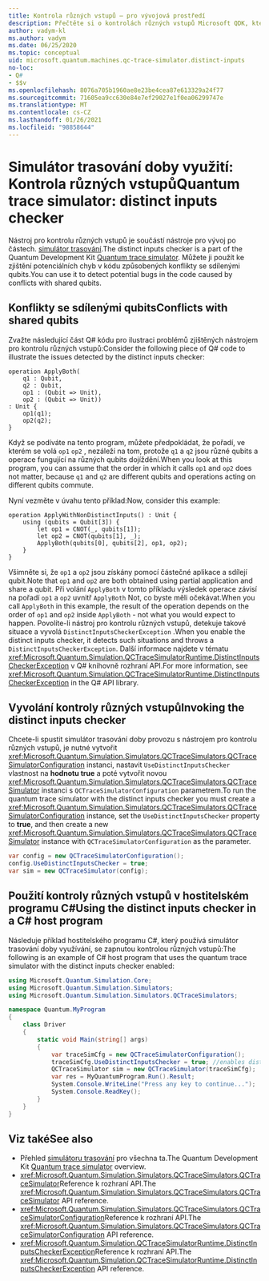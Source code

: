 ```yaml
---
title: Kontrola různých vstupů – pro vývojová prostředí
description: Přečtěte si o kontrolách různých vstupů Microsoft QDK, které používají simulátor trasování doby využívání, ke kontrole Q# kódu pro potenciální konflikty se sdílenými qubits.
author: vadym-kl
ms.author: vadym
ms.date: 06/25/2020
ms.topic: conceptual
uid: microsoft.quantum.machines.qc-trace-simulator.distinct-inputs
no-loc:
- Q#
- $$v
ms.openlocfilehash: 8076a705b1960ae8e23be4cea87e613329a24f77
ms.sourcegitcommit: 71605ea9cc630e84e7ef29027e1f0ea06299747e
ms.translationtype: MT
ms.contentlocale: cs-CZ
ms.lasthandoff: 01/26/2021
ms.locfileid: "98858644"
---
```

# <a name="quantum-trace-simulator-distinct-inputs-checker"></a><span data-ttu-id="cd3a0-103">Simulátor trasování doby využití: Kontrola různých vstupů</span><span class="sxs-lookup"><span data-stu-id="cd3a0-103">Quantum trace simulator: distinct inputs checker</span></span>

<span data-ttu-id="cd3a0-104">Nástroj pro kontrolu různých vstupů je součástí nástroje pro vývoj po částech. [simulátor trasování](xref:microsoft.quantum.machines.qc-trace-simulator.intro).</span><span class="sxs-lookup"><span data-stu-id="cd3a0-104">The distinct inputs checker is a part of the Quantum Development Kit [Quantum trace simulator](xref:microsoft.quantum.machines.qc-trace-simulator.intro).</span></span> <span data-ttu-id="cd3a0-105">Můžete ji použít ke zjištění potenciálních chyb v kódu způsobených konflikty se sdílenými qubits.</span><span class="sxs-lookup"><span data-stu-id="cd3a0-105">You can use it to detect potential bugs in the code caused by conflicts with shared qubits.</span></span> 

## <a name="conflicts-with-shared-qubits"></a><span data-ttu-id="cd3a0-106">Konflikty se sdílenými qubits</span><span class="sxs-lookup"><span data-stu-id="cd3a0-106">Conflicts with shared qubits</span></span>

<span data-ttu-id="cd3a0-107">Zvažte následující část Q# kódu pro ilustraci problémů zjištěných nástrojem pro kontrolu různých vstupů:</span><span class="sxs-lookup"><span data-stu-id="cd3a0-107">Consider the following piece of Q# code to illustrate the issues detected by the distinct inputs checker:</span></span>

```qsharp
operation ApplyBoth(
    q1 : Qubit,
    q2 : Qubit,
    op1 : (Qubit => Unit),
    op2 : (Qubit => Unit))
: Unit {
    op1(q1);
    op2(q2);
}
```

<span data-ttu-id="cd3a0-108">Když se podíváte na tento program, můžete předpokládat, že pořadí, ve kterém se volá `op1` `op2` , nezáleží na tom, protože `q1` a `q2` jsou různé qubits a operace fungující na různých qubits dojíždění.</span><span class="sxs-lookup"><span data-stu-id="cd3a0-108">When you look at this program, you can assume that the order in which it calls `op1` and `op2` does not matter, because `q1` and `q2` are different qubits and operations acting on different qubits commute.</span></span> 

<span data-ttu-id="cd3a0-109">Nyní vezměte v úvahu tento příklad:</span><span class="sxs-lookup"><span data-stu-id="cd3a0-109">Now, consider this example:</span></span>

```qsharp
operation ApplyWithNonDistinctInputs() : Unit {
    using (qubits = Qubit[3]) {
        let op1 = CNOT(_, qubits[1]);
        let op2 = CNOT(qubits[1], _);
        ApplyBoth(qubits[0], qubits[2], op1, op2);
    }
}
```

<span data-ttu-id="cd3a0-110">Všimněte si, že `op1` a `op2` jsou získány pomocí částečné aplikace a sdílejí qubit.</span><span class="sxs-lookup"><span data-stu-id="cd3a0-110">Note that `op1` and `op2` are both obtained using partial application and share a qubit.</span></span> <span data-ttu-id="cd3a0-111">Při volání `ApplyBoth` v tomto příkladu výsledek operace závisí na pořadí `op1` a `op2` uvnitř `ApplyBoth` Not, co byste měli očekávat.</span><span class="sxs-lookup"><span data-stu-id="cd3a0-111">When you call `ApplyBoth` in this example, the result of the operation depends on the order of `op1` and `op2` inside `ApplyBoth` - not what you would expect to happen.</span></span> <span data-ttu-id="cd3a0-112">Povolíte-li nástroj pro kontrolu různých vstupů, detekuje takové situace a vyvolá `DistinctInputsCheckerException` .</span><span class="sxs-lookup"><span data-stu-id="cd3a0-112">When you enable the distinct inputs checker, it detects such situations and throws a `DistinctInputsCheckerException`.</span></span> <span data-ttu-id="cd3a0-113">Další informace najdete v tématu <xref:Microsoft.Quantum.Simulation.QCTraceSimulatorRuntime.DistinctInputsCheckerException> v Q# knihovně rozhraní API.</span><span class="sxs-lookup"><span data-stu-id="cd3a0-113">For more information, see <xref:Microsoft.Quantum.Simulation.QCTraceSimulatorRuntime.DistinctInputsCheckerException> in the Q# API library.</span></span>

## <a name="invoking-the-distinct-inputs-checker"></a><span data-ttu-id="cd3a0-114">Vyvolání kontroly různých vstupů</span><span class="sxs-lookup"><span data-stu-id="cd3a0-114">Invoking the distinct inputs checker</span></span>

<span data-ttu-id="cd3a0-115">Chcete-li spustit simulátor trasování doby provozu s nástrojem pro kontrolu různých vstupů, je nutné vytvořit <xref:Microsoft.Quantum.Simulation.Simulators.QCTraceSimulators.QCTraceSimulatorConfiguration> instanci, nastavit `UseDistinctInputsChecker` vlastnost na **hodnotu true** a poté vytvořit novou <xref:Microsoft.Quantum.Simulation.Simulators.QCTraceSimulators.QCTraceSimulator> instanci s `QCTraceSimulatorConfiguration` parametrem.</span><span class="sxs-lookup"><span data-stu-id="cd3a0-115">To run the quantum trace simulator with the distinct inputs checker you must create a <xref:Microsoft.Quantum.Simulation.Simulators.QCTraceSimulators.QCTraceSimulatorConfiguration> instance, set the `UseDistinctInputsChecker` property to **true**, and then create a new <xref:Microsoft.Quantum.Simulation.Simulators.QCTraceSimulators.QCTraceSimulator> instance with `QCTraceSimulatorConfiguration` as the parameter.</span></span> 

```csharp
var config = new QCTraceSimulatorConfiguration();
config.UseDistinctInputsChecker = true;
var sim = new QCTraceSimulator(config);
```

## <a name="using-the-distinct-inputs-checker-in-a-c-host-program"></a><span data-ttu-id="cd3a0-116">Použití kontroly různých vstupů v hostitelském programu C#</span><span class="sxs-lookup"><span data-stu-id="cd3a0-116">Using the distinct inputs checker in a C# host program</span></span>

<span data-ttu-id="cd3a0-117">Následuje příklad hostitelského programu C#, který používá simulátor trasování doby využívání, se zapnutou kontrolou různých vstupů:</span><span class="sxs-lookup"><span data-stu-id="cd3a0-117">The following is an example of C# host program that uses the quantum trace simulator with the distinct inputs checker enabled:</span></span>

```csharp
using Microsoft.Quantum.Simulation.Core;
using Microsoft.Quantum.Simulation.Simulators;
using Microsoft.Quantum.Simulation.Simulators.QCTraceSimulators;

namespace Quantum.MyProgram
{
    class Driver
    {
        static void Main(string[] args)
        {
            var traceSimCfg = new QCTraceSimulatorConfiguration();
            traceSimCfg.UseDistinctInputsChecker = true; //enables distinct inputs checker
            QCTraceSimulator sim = new QCTraceSimulator(traceSimCfg);
            var res = MyQuantumProgram.Run().Result;
            System.Console.WriteLine("Press any key to continue...");
            System.Console.ReadKey();
        }
    }
}
```

## <a name="see-also"></a><span data-ttu-id="cd3a0-118">Viz také</span><span class="sxs-lookup"><span data-stu-id="cd3a0-118">See also</span></span>

- <span data-ttu-id="cd3a0-119">Přehled [simulátoru trasování](xref:microsoft.quantum.machines.qc-trace-simulator.intro) pro všechna ta.</span><span class="sxs-lookup"><span data-stu-id="cd3a0-119">The Quantum Development Kit [Quantum trace simulator](xref:microsoft.quantum.machines.qc-trace-simulator.intro) overview.</span></span>
- <span data-ttu-id="cd3a0-120"><xref:Microsoft.Quantum.Simulation.Simulators.QCTraceSimulators.QCTraceSimulator>Reference k rozhraní API.</span><span class="sxs-lookup"><span data-stu-id="cd3a0-120">The <xref:Microsoft.Quantum.Simulation.Simulators.QCTraceSimulators.QCTraceSimulator> API reference.</span></span>
- <span data-ttu-id="cd3a0-121"><xref:Microsoft.Quantum.Simulation.Simulators.QCTraceSimulators.QCTraceSimulatorConfiguration>Reference k rozhraní API.</span><span class="sxs-lookup"><span data-stu-id="cd3a0-121">The <xref:Microsoft.Quantum.Simulation.Simulators.QCTraceSimulators.QCTraceSimulatorConfiguration> API reference.</span></span>
- <span data-ttu-id="cd3a0-122"><xref:Microsoft.Quantum.Simulation.QCTraceSimulatorRuntime.DistinctInputsCheckerException>Reference k rozhraní API.</span><span class="sxs-lookup"><span data-stu-id="cd3a0-122">The <xref:Microsoft.Quantum.Simulation.QCTraceSimulatorRuntime.DistinctInputsCheckerException> API reference.</span></span>
